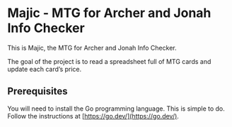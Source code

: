 # Majic - MTG for Archer and Jonah Info Checker

This is Majic,
the MTG for Archer and Jonah Info Checker.

The goal of the project is to read a spreadsheet full of MTG cards and update each card’s price.

## Prerequisites

You will need to install the Go programming language.
This is simple to do.
Follow the instructions at [https://go.dev/](https://go.dev/).
